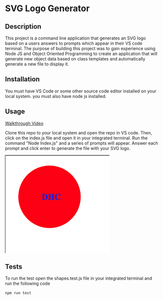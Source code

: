 # SVG Logo Generator

## Description

This project is a command line application that generates an SVG logo based on a users answers to prompts which appear in their VS code terminal. The purpose of building this project was to gain experience using Node JS and Object Oriented Programming to create an application that will generate new object data based on class templates and automatically generate a new file to display it.


## Installation

You must have VS Code or some other source code editor installed on your local system. you must also have node js installed. 

## Usage

[Walkthrough Video](https://drive.google.com/file/d/1Xv5LxX1d6wphGO5wsPM79T4LCUKYiNJe/view)

Clone this repo to your local system and open the repo in VS code. Then, click on the index.js file and open it in your integrated terminal. Run the command "Node Index.js" and a series of prompts will appear. Answer each prompt and click enter to generate the file with your SVG logo.



![Final Product](./examples/ExampleLogo.png)
    
    

## Tests


To run the test open the shapes.test.js file in your integrated terminal and run the following code 

```
npm run test
```